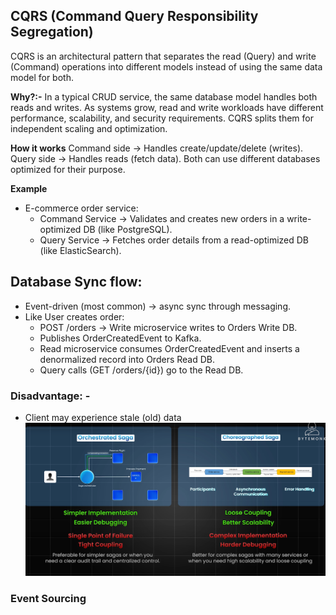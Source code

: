 
## **CQRS (Command Query Responsibility Segregation)**

CQRS is an architectural pattern that separates the read (Query) and write (Command) operations into
different models instead of using the same data model for both.

**Why?:-**
In a typical CRUD service, the same database model handles both reads and writes.
As systems grow, read and write workloads have different performance, scalability, and security requirements.
CQRS splits them for independent scaling and optimization.

**How it works**
Command side → Handles create/update/delete (writes).
Query side → Handles reads (fetch data).
Both can use different databases optimized for their purpose.

**Example**
* E-commerce order service:
    * Command Service → Validates and creates new orders in a write-optimized DB (like PostgreSQL).
    * Query Service → Fetches order details from a read-optimized DB (like ElasticSearch).

## Database Sync flow:

* Event-driven (most common) → async sync through messaging.
* Like User creates order:
    * POST /orders → Write microservice writes to Orders Write DB.
    * Publishes OrderCreatedEvent to Kafka.
    * Read microservice consumes OrderCreatedEvent and inserts a denormalized record into Orders Read DB.
    * Query calls (GET /orders/{id}) go to the Read DB.
### Disadvantage: -
* Client may experience stale (old) data
![img.png](..%2F..%2Fimages%2Fms-d-pattern%2Fimg.png)

### Event Sourcing

